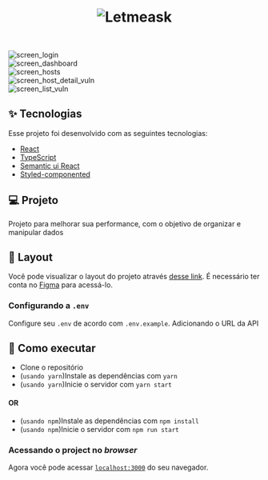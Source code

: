 <h1 align="center">
  <img alt="Letmeask" title="Letmeask" src="https://user-images.githubusercontent.com/50915625/128945775-8c08f35c-9033-4245-8124-068c36679b4d.png" />
</h1>

<br>

![screen_login](https://user-images.githubusercontent.com/50915625/128945868-f4f4fb3f-1823-4371-a781-b344c09f52aa.png)<br>
![screen_dashboard](https://user-images.githubusercontent.com/50915625/128945925-14238e62-d88d-40af-bf22-f593d88389f6.png)<br>
![screen_hosts](https://user-images.githubusercontent.com/50915625/128945982-4d25aa9c-2bf2-4b66-bdc5-115d2c916f45.png)<br>
![screen_host_detail_vuln](https://user-images.githubusercontent.com/50915625/128946020-e7610449-f46b-45a0-bc61-9d4fb7ca4c9a.png)<br>
![screen_list_vuln](https://user-images.githubusercontent.com/50915625/128946046-e4e1b6f4-9e58-4ad7-9d37-664d7d2302be.png)<br>

## ✨ Tecnologias

Esse projeto foi desenvolvido com as seguintes tecnologias:

- [React](https://reactjs.org)
- [TypeScript](https://www.typescriptlang.org/)
- [Semantic ui React](https://react.semantic-ui.com/)
- [Styled-componented](https://styled-components.com/)

## 💻 Projeto

Projeto para melhorar sua performance, com o objetivo de organizar e manipular dados

## 🔖 Layout

Você pode visualizar o layout do projeto através [desse link](https://www.figma.com/file/ERLFc7chBEq4cPV31SiWRk/Untitled?node-id=0%3A1). É necessário ter conta no [Figma](http://figma.com/) para acessá-lo.

### Configurando a `.env`
Configure seu `.env` de acordo com `.env.example`. Adicionando o URL da API

## 🚀 Como executar

- Clone o repositório
- (`usando yarn`)Instale as dependências com `yarn`
- (`usando yarn`)Inicie o servidor com `yarn start`
#### OR
- (`usando npm`)Instale as dependências com `npm install`
- (`usando npm`)Inicie o servidor com `npm run start`

### Acessando o project no *browser*
Agora você pode acessar [`localhost:3000`](http://localhost:3000) do seu navegador.
